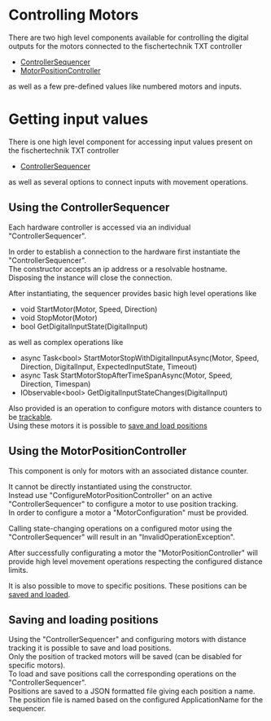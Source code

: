 # Controlling Motors
There are two high level components available for controlling the digital outputs for the motors connected to the fischertechnik TXT controller
* [ControllerSequencer](#using-the-controllersequencer)
* [MotorPositionController](#using-the-motorpositioncontroller)

as well as a few pre-defined values like numbered motors and inputs.

# Getting input values
There is one high level component for accessing input values present on the fischertechnik TXT controller
* [ControllerSequencer](#using-the-controllersequencer)

as well as several options to connect inputs with movement operations.

## Using the ControllerSequencer
Each hardware controller is accessed via an individual "ControllerSequencer".

In order to establish a connection to the hardware first instantiate the "ControllerSequencer".  
The constructor accepts an ip address or a resolvable hostname.  
Disposing the instance will close the connection.

After instantiating, the sequencer provides basic high level operations like
* void StartMotor(Motor, Speed, Direction)
* void StopMotor(Motor)
* bool GetDigitalInputState(DigitalInput)
	
as well as complex operations like
* async Task\<bool> StartMotorStopWithDigitalInputAsync(Motor, Speed, Direction, DigitalInput, ExpectedInputState, Timeout)
* async Task StartMotorStopAfterTimeSpanAsync(Motor, Speed, Direction, Timespan)
* IObservable\<bool> GetDigitalInputStateChanges(DigitalInput)

Also provided is an operation to configure motors with distance counters to be [trackable](#using-the-motorpositioncontroller).  
Using these motors it is possible to [save and load positions](#saving-and-loading-positions)

## Using the MotorPositionController
This component is only for motors with an associated distance counter.

It cannot be directly instantiated using the constructor.  
Instead use "ConfigureMotorPositionController" on an active "ControllerSequencer" to configure a motor to use position tracking.  
In order to configure a motor a "MotorConfiguration" must be provided.

Calling state-changing operations on a configured motor using the "ControllerSequencer" will result in an "InvalidOperationException".

After successfully configurating a motor the "MotorPositionController" will provide high level movement operations respecting the configured distance limits.

It is also possible to move to specific positions.
These positions can be [saved and loaded](#saving-and-loading-positions).

## Saving and loading positions
Using the "ControllerSequencer" and configuring motors with distance tracking it is possible to save and load positions.  
Only the position of tracked motors will be saved (can be disabled for specific motors).  
To load and save positions call the corresponding operations on the "ControllerSequencer".  
Positions are saved to a JSON formatted file giving each position a name.
The position file is named based on the configured ApplicationName for the sequencer.
